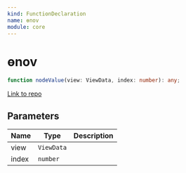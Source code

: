 ```yaml
---
kind: FunctionDeclaration
name: ɵnov
module: core
---
```


# ɵnov

```ts
function nodeValue(view: ViewData, index: number): any;
```

[Link to repo](https://github.com/timdeschryver/angular/blob/master/packages/core/src/view/refs.ts#L375-L386)

## Parameters

| Name  | Type       | Description |
| ----- | ---------- | ----------- |
| view  | `ViewData` |             |
| index | `number`   |             |
